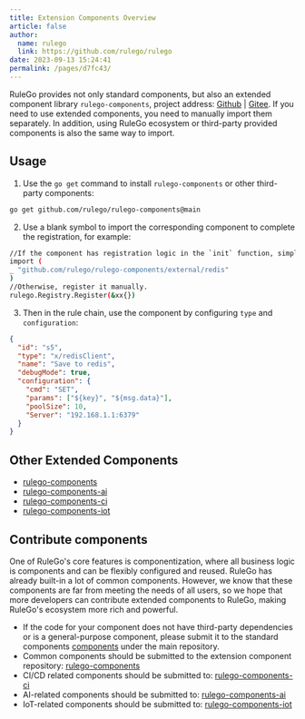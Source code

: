 ```yaml
---
title: Extension Components Overview
article: false
author: 
  name: rulego
  link: https://github.com/rulego/rulego
date: 2023-09-13 15:24:41
permalink: /pages/d7fc43/
---
```


RuleGo provides not only standard components, but also an extended component library `rulego-components`, project address: [Github](https://github.com/rulego/rulego-components) | [Gitee](https://gitee.com/rulego/rulego-components).
If you need to use extended components, you need to manually import them separately. In addition, using RuleGo ecosystem or third-party provided components is also the same way to import.

## Usage

1. Use the `go get` command to install `rulego-components` or other third-party components:
```bash
go get github.com/rulego/rulego-components@main
```

2. Use a blank symbol to import the corresponding component to complete the registration, for example:
```bash
//If the component has registration logic in the `init` function, simply import the component to trigger its `init` function.
import (
_ "github.com/rulego/rulego-components/external/redis"
)
//Otherwise, register it manually.
rulego.Registry.Register(&xx{})
```

3. Then in the rule chain, use the component by configuring `type` and `configuration`:
```json
{
  "id": "s5",
  "type": "x/redisClient",
  "name": "Save to redis",
  "debugMode": true,
  "configuration": {
    "cmd": "SET",
    "params": ["${key}", "${msg.data}"],
    "poolSize": 10,
    "Server": "192.168.1.1:6379"
  }
}
```

## Other Extended Components
- [rulego-components](https://github.com/rulego/rulego-components)
- [rulego-components-ai](https://github.com/rulego/rulego-components-ai)
- [rulego-components-ci](https://github.com/rulego/rulego-components-ci)
- [rulego-components-iot](https://github.com/rulego/rulego-components-iot)

## Contribute components

One of RuleGo's core features is componentization, where all business logic is components and can be flexibly configured and reused. RuleGo has already built-in a lot of common components.
However, we know that these components are far from meeting the needs of all users, so we hope that more developers can contribute extended components to RuleGo, making RuleGo's ecosystem more rich and powerful.


* If the code for your component does not have third-party dependencies or is a general-purpose component, please submit it to the standard components [components](https://github.com/rulego/rulego) under the main repository.
* Common components should be submitted to the extension component repository: [rulego-components](https://github.com/rulego/rulego-components)
* CI/CD related components should be submitted to: [rulego-components-ci](https://github.com/rulego/rulego-components-ci)
* AI-related components should be submitted to: [rulego-components-ai](https://github.com/rulego/rulego-components-ai)
* IoT-related components should be submitted to: [rulego-components-iot](https://github.com/rulego/rulego-components-iot)
